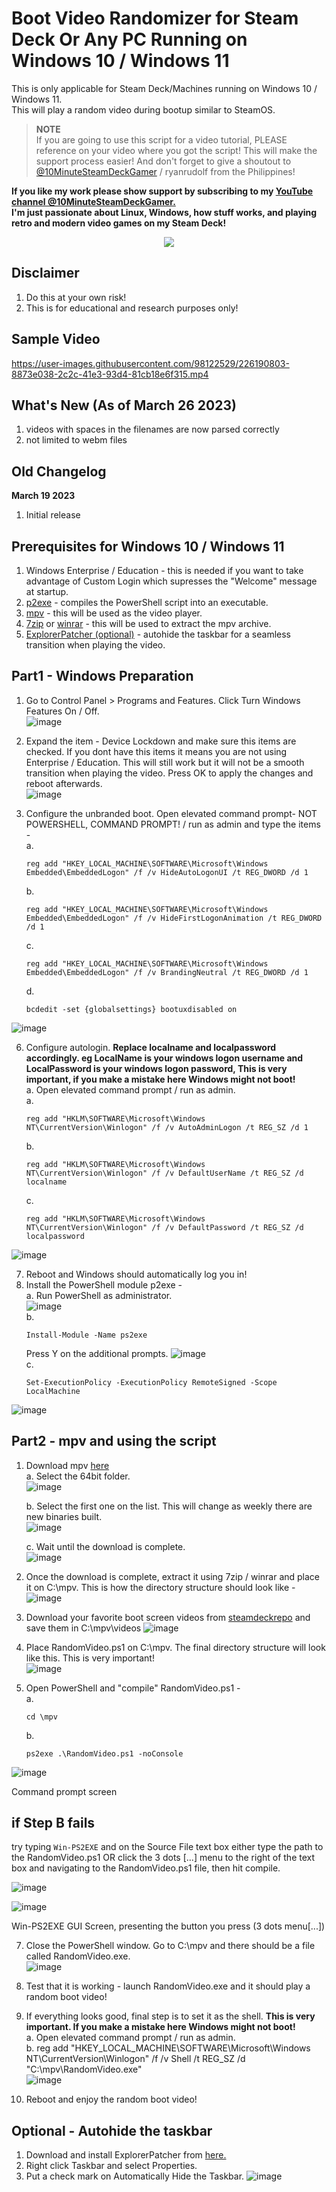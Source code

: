 # Boot Video Randomizer for Steam Deck Or Any PC Running on Windows 10 / Windows 11

This is only applicable for Steam Deck/Machines running on Windows 10 / Windows 11. \
This will play a random video during bootup similar to SteamOS.

> **NOTE**\
> If you are going to use this script for a video tutorial, PLEASE reference on your video where you got the script! This will make the support process easier!
> And don't forget to give a shoutout to [@10MinuteSteamDeckGamer](https://www.youtube.com/@10MinuteSteamDeckGamer/) / ryanrudolf from the Philippines!
>

<b> If you like my work please show support by subscribing to my [YouTube channel @10MinuteSteamDeckGamer.](https://www.youtube.com/@10MinuteSteamDeckGamer/) </b> <br>
<b> I'm just passionate about Linux, Windows, how stuff works, and playing retro and modern video games on my Steam Deck! </b>
<p align="center">
<a href="https://www.youtube.com/@10MinuteSteamDeckGamer/"> <img src="https://github.com/ryanrudolfoba/SteamDeck-Clover-dualboot/blob/main/10minute.png"/> </a>
</p>

## Disclaimer
1. Do this at your own risk!
2. This is for educational and research purposes only!

## Sample Video
https://user-images.githubusercontent.com/98122529/226190803-8873e038-2c2c-41e3-93d4-81cb18e6f315.mp4

## What's New (As of March 26 2023)
1. videos with spaces in the filenames are now parsed correctly
2. not limited to webm files

## Old Changelog
**March 19 2023**
1. Initial release


## Prerequisites for Windows 10 / Windows 11
1. Windows Enterprise / Education - this is needed if you want to take advantage of Custom Login which supresses the "Welcome" message at startup.
2. [p2exe](https://www.powershellgallery.com/packages/ps2exe/1.0.12) - compiles the PowerShell script into an executable.
3. [mpv](https://mpv.io/) - this will be used as the video player.
4. [7zip](https://www.7-zip.org/) or [winrar](https://www.win-rar.com/) - this will be used to extract the mpv archive.
5. [ExplorerPatcher (optional)](https://github.com/valinet/ExplorerPatcher) - autohide the taskbar for a seamless transition when playing the video.

## Part1 - Windows Preparation
1. Go to Control Panel > Programs and Features. Click Turn Windows Features On / Off.\
![image](https://user-images.githubusercontent.com/98122529/226112139-bd660191-1c53-44c4-b6fb-cbae8301c75c.png)

2. Expand the item - Device Lockdown and make sure this items are checked. If you dont have this items it means you are not using Enterprise / Education. This will still work but it will not be a smooth transition when playing the video. Press OK to apply the changes and reboot afterwards.\
![image](https://user-images.githubusercontent.com/98122529/226112214-7809f4d7-fadb-40cc-a355-b5e285165097.png)

4. Configure the unbranded boot. Open elevated command prompt- NOT POWERSHELL, COMMAND PROMPT! / run as admin and type the items -\
   a.
   ```
   reg add "HKEY_LOCAL_MACHINE\SOFTWARE\Microsoft\Windows Embedded\EmbeddedLogon" /f /v HideAutoLogonUI /t REG_DWORD /d 1
    ```
   b.
     ```
    reg add "HKEY_LOCAL_MACHINE\SOFTWARE\Microsoft\Windows Embedded\EmbeddedLogon" /f /v HideFirstLogonAnimation /t REG_DWORD /d 1
     ```
   c.
   ```
   reg add "HKEY_LOCAL_MACHINE\SOFTWARE\Microsoft\Windows Embedded\EmbeddedLogon" /f /v BrandingNeutral /t REG_DWORD /d 1
   ```
   d.
   ```
   bcdedit -set {globalsettings} bootuxdisabled on
    ```
![image](https://user-images.githubusercontent.com/98122529/226112763-8a079244-a110-4502-862f-fdc5c787b80b.png)

   
6. Configure autologin. **Replace localname and localpassword accordingly. eg LocalName is your windows logon username and LocalPassword is your windows logon password, This is very important, if you make a mistake here Windows might not boot!** \
   a. Open elevated command prompt / run as admin.\
   a.
   ```
   reg add "HKLM\SOFTWARE\Microsoft\Windows NT\CurrentVersion\Winlogon" /f /v AutoAdminLogon /t REG_SZ /d 1
   
    ```
   b.
    ```
    reg add "HKLM\SOFTWARE\Microsoft\Windows NT\CurrentVersion\Winlogon" /f /v DefaultUserName /t REG_SZ /d localname
     ```
    
   c.
    ```
    reg add "HKLM\SOFTWARE\Microsoft\Windows NT\CurrentVersion\Winlogon" /f /v DefaultPassword /t REG_SZ /d localpassword
   ```
![image](https://user-images.githubusercontent.com/98122529/226112692-6be851dc-78dd-4400-89b2-18d5267073f4.png)

7. Reboot and Windows should automatically log you in!
8. Install the PowerShell module p2exe -\
   a. Run PowerShell as administrator.\
![image](https://user-images.githubusercontent.com/98122529/226184315-5ddefda1-b93b-4deb-ac0a-3d49f0c8833d.png)\
   b.
    ```
   Install-Module -Name ps2exe
    ```
     Press Y on the additional prompts.
![image](https://user-images.githubusercontent.com/98122529/226187699-71bbba2b-740e-4967-92cc-56351de5c648.png)\
   c.
   ```
   Set-ExecutionPolicy -ExecutionPolicy RemoteSigned -Scope LocalMachine
   ``` 
![image](https://user-images.githubusercontent.com/98122529/226187992-6bcc4459-b445-461a-9ad3-e882336de71b.png)
   

## Part2 - mpv and using the script
1. Download mpv [here](https://sourceforge.net/projects/mpv-player-windows/files/)\
   a. Select the 64bit folder.\
   ![image](https://user-images.githubusercontent.com/98122529/226110260-fc01dda4-332e-4f82-bcdd-652cedc3f161.png)

   b. Select the first one on the list. This will change as weekly there are new binaries built.\
   ![image](https://user-images.githubusercontent.com/98122529/226110307-7ee336f8-9bcf-4854-9520-3449e2cd5d6a.png)

   c. Wait until the download is complete.\
   ![image](https://user-images.githubusercontent.com/98122529/226110358-c7638e17-08e3-4c2e-9dfd-7ff18d7b9be2.png)

2. Once the download is complete, extract it using 7zip / winrar and place it on C:\mpv. This is how the directory structure should look like -\
![image](https://user-images.githubusercontent.com/98122529/226110572-c5f223d1-d028-4949-98ac-8ba8cfbccce4.png)

3. Download your favorite boot screen videos from [steamdeckrepo](https://steamdeckrepo.com/) and save them in C:\mpv\videos
![image](https://user-images.githubusercontent.com/98122529/226110757-b83c7778-c12c-487b-880c-0b8cbe244519.png)

4. Place RandomVideo.ps1 on C:\mpv. The final directory structure will look like this. This is very important!\
![image](https://user-images.githubusercontent.com/98122529/226188657-63c5202c-399d-4db8-843d-a94b74562cd3.png)

5. Open PowerShell and "compile" RandomVideo.ps1 -\
   a.
   ```
   cd \mpv
   ``` 
   b.
   ```
   ps2exe .\RandomVideo.ps1 -noConsole
   ``` 
   
![image](https://user-images.githubusercontent.com/98122529/226188765-9f9fc12c-59ee-4bbe-9759-aa47a181a661.png)

Command prompt screen

## if Step B fails

try typing ```Win-PS2EXE``` and on the Source File text box either type the path to the RandomVideo.ps1 OR click the 3 dots \[...] menu to the right of the text box and navigating to the RandomVideo.ps1 file,  then hit compile.

![image](https://i.imgur.com/cGr9SFW.png)


![image](https://i.imgur.com/HU3Xb63.png)

Win-PS2EXE GUI Screen, presenting the button you press (3 dots menu\[...])



7. Close the PowerShell window. Go to C:\mpv and there should be a file called RandomVideo.exe.\
![image](https://user-images.githubusercontent.com/98122529/226188912-a9cd6066-0b7d-4cfb-8a8a-b1c075d0f3eb.png)

8. Test that it is working - launch RandomVideo.exe and it should play a random boot video!

9. If everything looks good, final step is to set it as the shell. **This is very important. If you make a mistake here Windows might not boot!** \
   a. Open elevated command prompt / run as admin.\
   b. reg add "HKEY_LOCAL_MACHINE\SOFTWARE\Microsoft\Windows NT\CurrentVersion\Winlogon" /f /v Shell /t REG_SZ /d "C:\mpv\RandomVideo.exe" \
![image](https://user-images.githubusercontent.com/98122529/226189460-b5a09829-f009-44d8-b61f-a8cd00adc6dd.png)

10. Reboot and enjoy the random boot video!


## Optional - Autohide the taskbar
1. Download and install ExplorerPatcher from [here.](https://github.com/valinet/ExplorerPatcher/releases)
2. Right click Taskbar and select Properties.
3. Put a check mark on Automatically Hide the Taskbar.
![image](https://user-images.githubusercontent.com/98122529/200134999-fe166b1d-b3d7-4256-a36a-45dea032596a.png)
